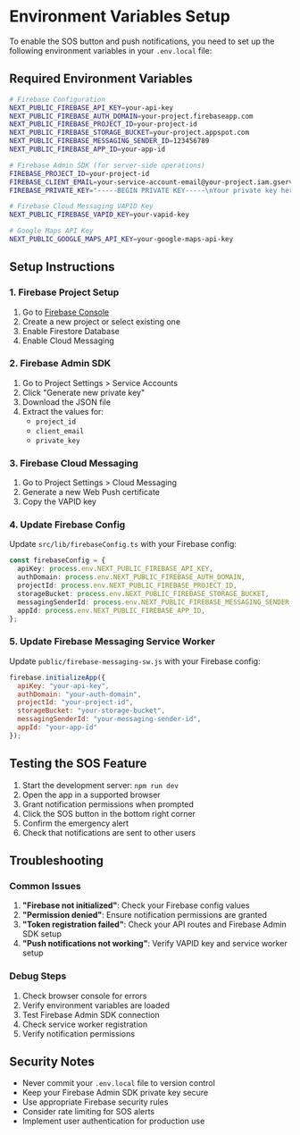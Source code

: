 # Environment Variables Setup

To enable the SOS button and push notifications, you need to set up the following environment variables in your `.env.local` file:

## Required Environment Variables

```bash
# Firebase Configuration
NEXT_PUBLIC_FIREBASE_API_KEY=your-api-key
NEXT_PUBLIC_FIREBASE_AUTH_DOMAIN=your-project.firebaseapp.com
NEXT_PUBLIC_FIREBASE_PROJECT_ID=your-project-id
NEXT_PUBLIC_FIREBASE_STORAGE_BUCKET=your-project.appspot.com
NEXT_PUBLIC_FIREBASE_MESSAGING_SENDER_ID=123456789
NEXT_PUBLIC_FIREBASE_APP_ID=your-app-id

# Firebase Admin SDK (for server-side operations)
FIREBASE_PROJECT_ID=your-project-id
FIREBASE_CLIENT_EMAIL=your-service-account-email@your-project.iam.gserviceaccount.com
FIREBASE_PRIVATE_KEY="-----BEGIN PRIVATE KEY-----\nYour private key here\n-----END PRIVATE KEY-----\n"

# Firebase Cloud Messaging VAPID Key
NEXT_PUBLIC_FIREBASE_VAPID_KEY=your-vapid-key

# Google Maps API Key
NEXT_PUBLIC_GOOGLE_MAPS_API_KEY=your-google-maps-api-key
```

## Setup Instructions

### 1. Firebase Project Setup

1. Go to [Firebase Console](https://console.firebase.google.com/)
2. Create a new project or select existing one
3. Enable Firestore Database
4. Enable Cloud Messaging

### 2. Firebase Admin SDK

1. Go to Project Settings > Service Accounts
2. Click "Generate new private key"
3. Download the JSON file
4. Extract the values for:
   - `project_id`
   - `client_email`
   - `private_key`

### 3. Firebase Cloud Messaging

1. Go to Project Settings > Cloud Messaging
2. Generate a new Web Push certificate
3. Copy the VAPID key

### 4. Update Firebase Config

Update `src/lib/firebaseConfig.ts` with your Firebase config:

```typescript
const firebaseConfig = {
  apiKey: process.env.NEXT_PUBLIC_FIREBASE_API_KEY,
  authDomain: process.env.NEXT_PUBLIC_FIREBASE_AUTH_DOMAIN,
  projectId: process.env.NEXT_PUBLIC_FIREBASE_PROJECT_ID,
  storageBucket: process.env.NEXT_PUBLIC_FIREBASE_STORAGE_BUCKET,
  messagingSenderId: process.env.NEXT_PUBLIC_FIREBASE_MESSAGING_SENDER_ID,
  appId: process.env.NEXT_PUBLIC_FIREBASE_APP_ID,
};
```

### 5. Update Firebase Messaging Service Worker

Update `public/firebase-messaging-sw.js` with your Firebase config:

```javascript
firebase.initializeApp({
  apiKey: "your-api-key",
  authDomain: "your-auth-domain",
  projectId: "your-project-id",
  storageBucket: "your-storage-bucket",
  messagingSenderId: "your-messaging-sender-id",
  appId: "your-app-id"
});
```

## Testing the SOS Feature

1. Start the development server: `npm run dev`
2. Open the app in a supported browser
3. Grant notification permissions when prompted
4. Click the SOS button in the bottom right corner
5. Confirm the emergency alert
6. Check that notifications are sent to other users

## Troubleshooting

### Common Issues

1. **"Firebase not initialized"**: Check your Firebase config values
2. **"Permission denied"**: Ensure notification permissions are granted
3. **"Token registration failed"**: Check your API routes and Firebase Admin SDK setup
4. **"Push notifications not working"**: Verify VAPID key and service worker setup

### Debug Steps

1. Check browser console for errors
2. Verify environment variables are loaded
3. Test Firebase Admin SDK connection
4. Check service worker registration
5. Verify notification permissions

## Security Notes

- Never commit your `.env.local` file to version control
- Keep your Firebase Admin SDK private key secure
- Use appropriate Firebase security rules
- Consider rate limiting for SOS alerts
- Implement user authentication for production use
